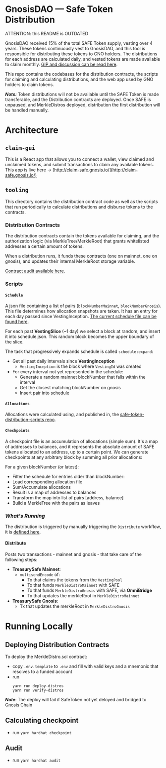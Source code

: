 # GnosisDAO — Safe Token Distribution

ATTENTION: this README is OUTDATED

GnosisDAO received 15% of the total SAFE Token supply, vesting over 4 years. These tokens continuously vest to GnosisDAO, and this tool is responsible for distributing these tokens to GNO holders. The distributions for each address are calculated daily, and vested tokens are made available to claim monthly. [GIP and discussion can be read here](https://forum.gnosis.io/t/gip-64-should-gnosisdao-distribute-safe-tokens-to-incentivize-decentralizing-gnosis-chain/5896).

This repo contains the codebases for the distribution contracts, the scripts for claiming and calculating distributions, and the web app used by GNO holders to claim tokens.

**_Note:_** Token distributions will not be available until the SAFE Token is made transferable, and the Distribution contracts are deployed. Once SAFE is unpaused, and MerkleDistros deployed, distribution the first distribution will be handled manually.

# Architecture

## `claim-gui`

This is a React app that allows you to connect a wallet, view claimed and unclaimed tokens, and submit transactions to claim any available tokens. This app is live here -> [http://claim-safe.gnosis.io/](http://claim-safe.gnosis.io/)

## `tooling`

This directory contains the distribution contract code as well as the scripts that run periodically to calculate distributions and disburse tokens to the contracts.

### Distribution Contracts

The distribution contracts contain the tokens available for claiming, and the authorization logic (via MerkleTree/MerkleRoot) that grants whitelisted addresses a certain amount of tokens.

When a distribution runs, it funds these contracts (one on mainnet, one on gnosis), and updates their internal MerkleRoot storage variable.

[Contract audit available here](/tooling/contracts/audits/SafeTokenDistributionNov2022.pdf).

### Scripts

#### `Schedule`

A json file containing a list of pairs (`blockNumberMainnet`, `blockNumberGnosis`). This file determines how allocation snapshots are taken. It has an entry for each day passed since VestingInception. [The current schedule file can be found here](tooling/_harvest/schedule.json).

For each past **VestingSlice** (~1 day) we select a block at random, and insert it into schedule.json. This random block becomes the upper boundary of the slice.

The task that progressively expands schedule is called `schedule:expand`:

- Get all past daily intervals since **VestingInception**
  - `VestingInception` is the block where `VestingId` was created
- For every interval not yet represented in the schedule:
  - Generate a random mainnet blockNumber that falls within the interval
  - Get the closest matching blockNumber on gnosis
  - Insert pair into schedule

#### `Allocations`

Allocations were calculated using, and published in, the [safe-token-distribution-scripts repo](https://github.com/gnosis/safe-token-distribution-scripts/tree/main).

#### `Checkpoints`

A checkpoint file is an accumulation of allocations (simple sum). It's a map of addresses to balances, and it represents the absolute amount of SAFE tokens allocated to an address, up to a certain point. We can generate checkpoints at any arbitrary block by summing all prior allocations:

For a given blockNumber (or latest):

- Filter the schedule for entries older than blockNumber:
- Load corresponding allocation file
- Sum/Accumulate allocations
- Result is a map of addresses to balances
- Transform the map into list of pairs [address, balance]
- Build a MerkleTree with the pairs as leaves

### **_What's Running_**

The distribution is triggered by manually triggering the `Distribute` workflow, it is [defined here](.github/workflows).

#### Distribute

Posts two transactions - mainnet and gnosis - that take care of the following steps:

- **TreasurySafe Mainnet**:
  - `multisendEncode` of:
    - Tx that claims the tokens from the `VestingPool`
    - Tx that funds `MerkleDistroMainnet` with SAFE
    - Tx that funds `MerkleDistroGnosis` with SAFE, via **OmniBridge**
    - Tx that updates the merkleRoot in `MerkleDistroMainnet`
- **TreasurySafe Gnosis**:
  - Tx that updates the merkleRoot in `MerkleDistroGnosis`

# Running Locally

## Deploying Distribution Contracts

To deploy the MerkleDistro.sol contract:

- copy `.env.template` to `.env` and fill with valid keys and a mnemonic that resolves to a funded account
- run
  ```
  yarn run deploy-distros
  yarn run verify-distros
  ```

**_Note_**: The deploy will fail if SafeToken not yet deloyed and bridged to Gnosis Chain

## Calculating checkpoint

- run `yarn hardhat checkpoint`

## Audit

- run `yarn hardhat audit`
